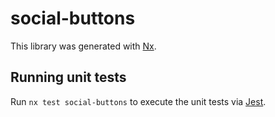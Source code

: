 # social-buttons

This library was generated with [Nx](https://nx.dev).

## Running unit tests

Run `nx test social-buttons` to execute the unit tests via [Jest](https://jestjs.io).
